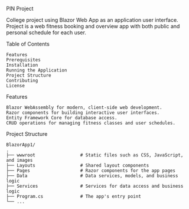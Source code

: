 ﻿PIN Project

College project using Blazor Web App as an application user interface. Project is a web fitness booking and overview app with both public and personal schedule for each user.

Table of Contents

    Features
    Prerequisites
    Installation
    Running the Application
    Project Structure
    Contributing
    License

Features

    Blazor WebAssembly for modern, client-side web development.
    Razor components for building interactive user interfaces.
    Entity Framework Core for database access.
    CRUD operations for managing fitness classes and user schedules.

Project Structure

    BlazorApp1/
    .
    ├── wwwroot                 # Static files such as CSS, JavaScript, and images
    ├── Layouts                 # Shared layout components
    ├── Pages                   # Razor components for the app pages
    ├── Data                    # Data services, models, and business logic
    ├── Services                # Services for data access and business logic
    ├── Program.cs              # The app's entry point
    └── ...
